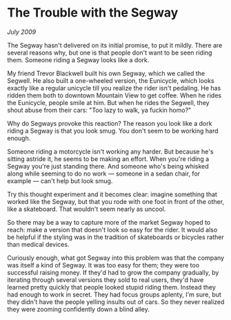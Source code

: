 # The Trouble with the Segway

_July 2009_

The Segway hasn't delivered on its initial promise, to put it mildly. There are several reasons why, but one is that people don't want to be seen riding them. Someone riding a Segway looks like a dork.

My friend Trevor Blackwell built his own Segway, which we called the Segwell. He also built a one-wheeled version, the Eunicycle, which looks exactly like a regular unicycle till you realize the rider isn't pedaling. He has ridden them both to downtown Mountain View to get coffee. When he rides the Eunicycle, people smile at him. But when he rides the Segwell, they shout abuse from their cars: "Too lazy to walk, ya fuckin homo?"

Why do Segways provoke this reaction? The reason you look like a dork riding a Segway is that you look smug. You don't seem to be working hard enough.

Someone riding a motorcycle isn't working any harder. But because he's sitting astride it, he seems to be making an effort. When you're riding a Segway you're just standing there. And someone who's being whisked along while seeming to do no work — someone in a sedan chair, for example — can't help but look smug.

Try this thought experiment and it becomes clear: imagine something that worked like the Segway, but that you rode with one foot in front of the other, like a skateboard. That wouldn't seem nearly as uncool.

So there may be a way to capture more of the market Segway hoped to reach: make a version that doesn't look so easy for the rider. It would also be helpful if the styling was in the tradition of skateboards or bicycles rather than medical devices.

Curiously enough, what got Segway into this problem was that the company was itself a kind of Segway. It was too easy for them; they were too successful raising money. If they'd had to grow the company gradually, by iterating through several versions they sold to real users, they'd have learned pretty quickly that people looked stupid riding them. Instead they had enough to work in secret. They had focus groups aplenty, I'm sure, but they didn't have the people yelling insults out of cars. So they never realized they were zooming confidently down a blind alley.